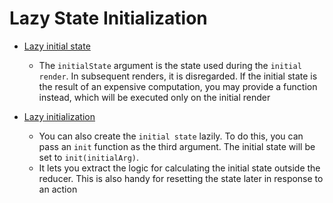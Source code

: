 # Lazy State Initialization
- [Lazy initial state](https://reactjs.org/docs/hooks-reference.html#lazy-initial-state)
  - The `initialState` argument is the state used during the `initial render`. In subsequent renders, it is disregarded. If the initial state is the result of an expensive computation, you may provide a function instead, which will be executed only on the initial render

- [Lazy initialization](https://reactjs.org/docs/hooks-reference.html#lazy-initialization)
  - You can also create the `initial state` lazily. To do this, you can pass an `init` function as the third argument. The initial state will be set to `init(initialArg)`.
  - It lets you extract the logic for calculating the initial state outside the reducer. This is also handy for resetting the state later in response to an action